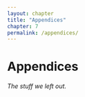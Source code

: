 ```yaml
--- 
layout: chapter
title: "Appendices"
chapter: 7
permalink: /appendices/
---
```


# Appendices
###### The stuff we left out.
